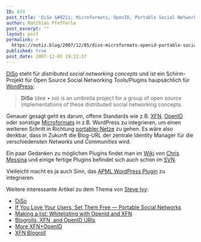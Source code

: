 ```yaml
---
ID: 674
post_title: 'DiSo &#8211; Microformats, OpenID, Portable Social Networks'
author: Matthias Pfefferle
post_excerpt: ""
layout: post
permalink: >
  https://notiz.blog/2007/12/05/diso-microformats-openid-portable-social-networks/
published: true
post_date: 2007-12-05 19:22:37
---
```

<!-- wp:paragraph -->
<p><a href="http://code.google.com/p/diso/">DiSo</a> steht für <em>distributed social networking concepts</em> und ist ein Schirm-Projekt für Open Source Social Networking Tools/Plugins haupsächlich für <a href="http://wordpress.org">WordPress</a>:</p>
<!-- /wp:paragraph -->

<!-- wp:quote -->
<blockquote class="wp-block-quote">
	<p><strong>DiSo</strong> (dee • so) is an umbrella project for a group of open source implementations of these distributed social networking concepts.</p>
</blockquote>
<!-- /wp:quote -->

<!-- wp:paragraph -->
<p>Genauer gesagt geht es darum, offene Standards wie z.B. <a href="http://gmpg.org/xfn/">XFN</a>, <a href="http://openid.net/">OpenID</a> oder sonstige <a href="http://microformats.org">Microformats</a> in z.B. WordPress zu integrieren, um einen weiteren Schritt in Richtung <a href="http://dataportability.org/">portabler Netze</a> zu gehen. Es wäre also denkbar, dass in Zukunft die Blog-URL der zentrale Identity Manager für die verschiedensten <em>Networks</em> und <em>Communities</em> wird.</p>
<!-- /wp:paragraph -->

<!-- wp:paragraph -->
<p>Ein paar Gedanken zu möglichen Plugins findet man im <a href="http://factoryjoe.pbwiki.com/DecentralizedSocialNetwork">Wiki</a> von <a href="http://factoryjoe.com/blog/">Chris Messina</a> und einige fertige Plugins befindet sich auch schon im <a href="http://diso.googlecode.com/svn/trunk/">SVN</a>.</p>
<!-- /wp:paragraph -->

<!-- wp:paragraph -->
<p>Vielleicht macht es ja auch Sinn, das <a href="https://notiz.blog/2007/11/28/apml-support-for-wordpress/">APML WordPress Plugin</a> zu integrieren.</p>
<!-- /wp:paragraph -->

<!-- wp:paragraph -->
<p>Weitere interessante Artikel zu dem Thema von <a href="http://redmonk.net/">Steve Ivy</a>:</p>
<!-- /wp:paragraph -->

<!-- wp:list -->
<ul>
	<li><a href="http://redmonk.net/archives/2007/12/05/diso/">DiSo</a></li>
	<li><a href="http://redmonk.net/archives/2007/11/07/if-you-love-your-users-set-them-free-portable-social-networks/">If You Love Your Users, Set Them Free — Portable Social Networks</a></li>
	<li><a href="http://redmonk.net/archives/2007/11/25/making-a-list-whitelisting-with-openid-and-xfn/">Making a list: Whitelisting with OpenId and XFN</a></li>
	<li><a href="http://redmonk.net/archives/2007/11/26/blogrolls-xfn-and-openid-uris/">Blogrolls, XFN, and OpenID URIs</a></li>
	<li><a href="http://redmonk.net/archives/2007/11/29/more-xfnopenid/">More XFN+OpenID</a></li>
	<li><a href="http://redmonk.net/more_monkinetic/xfn-blogroll">XFN Blogroll</a></li>
</ul>
<!-- /wp:list -->